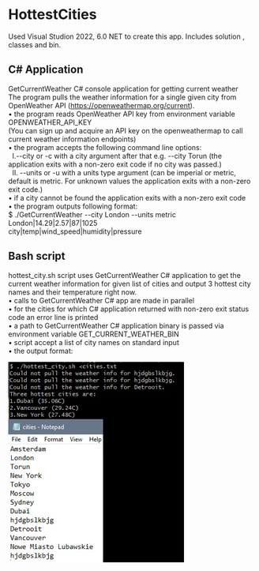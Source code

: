 # HottestCities

Used Visual Studion 2022, 6.0 NET to create this app. Includes solution , classes and bin. <br>

## C# Application
GetCurrentWeather C# console application for getting current weather <br>
The program pulls the weather information for a single given city from OpenWeather API (https://openweathermap.org/current).<br>
•	the program reads OpenWeather API key from environment variable OPENWEATHER_API_KEY <br>
(You can sign up and acquire an API key on the openweathermap to call current weather information endpoints) <br>
•	the program accepts the following command line options: <br>
 &nbsp;&nbsp;I.--city or -c with a city argument after that e.g. --city Torun (the application exits with a non-zero exit code if no city was passed.) <br>
 &nbsp;&nbsp;II.	--units or -u with a units type argument (can be imperial or metric, default is metric. For unknown values the application exits with a non-zero exit code.) <br>
•	if a city cannot be found the application exits with a non-zero exit code <br>
•	the program outputs following format: <br>
$ ./GetCurrentWeather --city London --units metric <br>
London|14.29|2.57|87|1025 <br>
city|temp|wind_speed|humidity|pressure <br>

## Bash script
hottest_city.sh script uses GetCurrentWeather C# application to get the current weather information for given list of cities and output 3 hottest city names and their temperature right now. <br>
•	calls to GetCurrentWeather C# app are made in parallel <br>
•	for the cities for which C# application returned with non-zero exit status code an error line is printed<br>
•	a path to GetCurrentWeather C# application binary is passed via environment variable GET_CURRENT_WEATHER_BIN <br>
•	script accept a list of city names on standard input  <br>
•	the output format: <br>

![plot](./ex.jpg)

